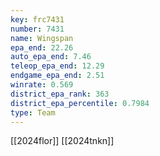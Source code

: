 ```yaml
---
key: frc7431
number: 7431
name: Wingspan
epa_end: 22.26
auto_epa_end: 7.46
teleop_epa_end: 12.29
endgame_epa_end: 2.51
winrate: 0.569
district_epa_rank: 363
district_epa_percentile: 0.7984
type: Team
---
```

[[2024flor]]
[[2024tnkn]]
